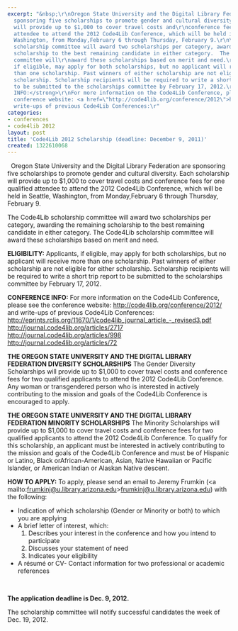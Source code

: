 ```yaml
---
excerpt: "&nbsp;\r\nOregon State University and the Digital Library Federation are
  sponsoring five scholarships to promote gender and cultural diversity. Each scholarship
  will provide up to $1,000 to cover travel costs and\r\nconference fees for one qualified
  attendee to attend the 2012 Code4Lib Conference, which will be held in Seattle,
  Washington, from Monday,February 6 through Thursday, February 9.\r\n\r\nThe Code4Lib
  scholarship committee will award two scholarships per category, awarding the remaining
  scholarship to the best remaining candidate in either category.  The Code4Lib scholarship
  committee will\r\naward these scholarships based on merit and need.\r\n&nbsp;\r\n\r\n\r\n<strong>ELIGIBILITY:</strong>\r\nApplicants,
  if eligible, may apply for both scholarships, but no applicant will receive more
  than one scholarship. Past winners of either scholarship are not eligible for either
  scholarship. Scholarship recipients will be required to write a short trip report
  to be submitted to the scholarships committee by February 17, 2012.\r\n&nbsp;\r\n\r\n\r\n<strong>CONFERENCE
  INFO:</strong>\r\nFor more information on the Code4Lib Conference, please see the
  conference website: <a href=\"http://code4lib.org/conference/2012\">http://code4lib.org/conference/2012/</a>\r\n&nbsp;\r\nand
  write-ups of previous Code4Lib Conferences:\r"
categories:
- conferences
- code4lib 2012
layout: post
title: 'Code4Lib 2012 Scholarship (deadline: December 9, 2011)'
created: 1322610068
---
```

&nbsp;
Oregon State University and the Digital Library Federation are sponsoring five scholarships to promote gender and cultural diversity. Each scholarship will provide up to $1,000 to cover travel costs and
conference fees for one qualified attendee to attend the 2012 Code4Lib Conference, which will be held in Seattle, Washington, from Monday,February 6 through Thursday, February 9.

The Code4Lib scholarship committee will award two scholarships per category, awarding the remaining scholarship to the best remaining candidate in either category.  The Code4Lib scholarship committee will
award these scholarships based on merit and need.
&nbsp;


<strong>ELIGIBILITY:</strong>
Applicants, if eligible, may apply for both scholarships, but no applicant will receive more than one scholarship. Past winners of either scholarship are not eligible for either scholarship. Scholarship recipients will be required to write a short trip report to be submitted to the scholarships committee by February 17, 2012.
&nbsp;


<strong>CONFERENCE INFO:</strong>
For more information on the Code4Lib Conference, please see the conference website: <a href="http://code4lib.org/conference/2012">http://code4lib.org/conference/2012/</a>
&nbsp;
and write-ups of previous Code4Lib Conferences:
<a href="http://eprints.rclis.org/11670/1/code4lib_journal_article_-_revised3.pdf">http://eprints.rclis.org/11670/1/code4lib_journal_article_-_revised3.pdf</a>
<a href="http://journal.code4lib.org/articles/2717">http://journal.code4lib.org/articles/2717</a>
<a href="http://journal.code4lib.org/articles/998">http://journal.code4lib.org/articles/998</a>
<a href="http://journal.code4lib.org/articles/72">http://journal.code4lib.org/articles/72</a>
&nbsp;


<strong>THE OREGON STATE UNIVERSITY AND THE DIGITAL LIBRARY FEDERATION DIVERSITY SCHOLARSHIPS</strong>
The Gender Diversity Scholarships will provide up to $1,000 to cover travel costs and conference fees for two qualified applicants to attend the 2012 Code4Lib Conference. Any woman or transgendered person
who is interested in actively contributing to the mission and goals of the Code4Lib Conference is encouraged to apply.
&nbsp;

<strong>THE OREGON STATE UNIVERSITY AND THE DIGITAL LIBRARY FEDERATION MINORITY SCHOLARSHIPS</strong>
The Minority Scholarships will provide up to $1,000 to cover travel costs and conference fees for two qualified applicants to attend the 2012 Code4Lib Conference. To qualify for this scholarship, an applicant must be interested in actively contributing to the mission and goals of the Code4Lib Conference and must be of Hispanic or Latino, Black orAfrican-American, Asian, Native Hawaiian or Pacific Islander, or American Indian or Alaskan Native descent.
&nbsp;


<strong>HOW TO APPLY:</strong>
To apply, please send an email to Jeremy Frumkin (<a mailto:frumkinj@u.library.arizona.edu>frumkinj@u.library.arizona.edu</a>) with the following:
<ul>
<li>Indication of which scholarship (Gender or Minority or both) to which you are applying</li>
<li>A brief letter of interest, which:
<ol><li>Describes your interest in the conference and how you intend to participate</li>
<li>Discusses your statement of need</li>
<li>Indicates your eligibility</li></ol>
<li>A résumé or CV- Contact information for two professional or academic references</li>
</ul>
&nbsp;

<strong>The application deadline is Dec. 9, 2012.</strong>
&nbsp;

The scholarship committee will notify successful candidates the week of Dec. 19, 2012.
&nbsp;
